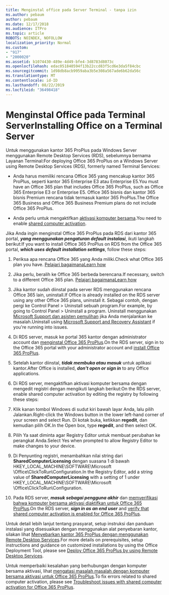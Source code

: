 ```yaml
---
title: Menginstal office pada Server Terminal - tanpa izin
ms.author: pebaum
author: pebaum
ms.date: 12/17/2018
ms.audience: ITPro
ms.topic: article
ROBOTS: NOINDEX, NOFOLLOW
localization_priority: Normal
ms.custom:
- "917"
- "2000020"
ms.assetid: b1074430-489e-4d49-bfe4-3d8783d8073c
ms.openlocfilehash: edac051840594f13b22ccd83f5cd6e3da5f84cbc
ms.sourcegitcommit: 1d98db8acb9959aba3b5e308a567ade6b62da56c
ms.translationtype: MT
ms.contentlocale: id-ID
ms.lasthandoff: 08/22/2019
ms.locfileid: "36498418"
---
```

# <a name="installing-office-on-a-terminal-server"></a><span data-ttu-id="2f89a-102">Menginstal Office pada Terminal Server</span><span class="sxs-lookup"><span data-stu-id="2f89a-102">Installing Office on a Terminal Server</span></span>

<span data-ttu-id="2f89a-103">Untuk menggunakan kantor 365 ProPlus pada Windows Server menggunakan Remote Desktop Services (RDS), sebelumnya bernama Layanan Terminal:</span><span class="sxs-lookup"><span data-stu-id="2f89a-103">For deploying Office 365 ProPlus on a Windows Server using Remote Desktop Services (RDS), formerly named Terminal Services:</span></span>
  
- <span data-ttu-id="2f89a-104">Anda harus memiliki rencana Office 365 yang mencakup kantor 365 ProPlus, seperti kantor 365 Enterprise E3 atau Enterprise E5.</span><span class="sxs-lookup"><span data-stu-id="2f89a-104">You must have an Office 365 plan that includes Office 365 ProPlus, such as Office 365 Enterprise E3 or Enterprise E5.</span></span> <span data-ttu-id="2f89a-105">Office 365 bisnis dan kantor 365 bisnis Premium rencana tidak termasuk kantor 365 ProPlus.</span><span class="sxs-lookup"><span data-stu-id="2f89a-105">The Office 365 Business and Office 365 Business Premium plans do not include Office 365 ProPlus.</span></span>

- <span data-ttu-id="2f89a-106">Anda perlu untuk mengaktifkan [aktivasi komputer bersama](https://docs.microsoft.com/DeployOffice/overview-of-shared-computer-activation-for-office-365-proplus).</span><span class="sxs-lookup"><span data-stu-id="2f89a-106">You need to enable [shared computer activation](https://docs.microsoft.com/DeployOffice/overview-of-shared-computer-activation-for-office-365-proplus).</span></span>

<span data-ttu-id="2f89a-107">Jika Anda ingin menginstal Office 365 ProPlus pada RDS dari kantor 365 portal, ***yang menggunakan pengaturan default instalasi***, ikuti langkah berikut:</span><span class="sxs-lookup"><span data-stu-id="2f89a-107">If you want to install Office 365 ProPlus on RDS from the Office 365 portal, ***which uses default installation settings***, follow these steps:</span></span>
  
1. <span data-ttu-id="2f89a-108">Periksa apa rencana Office 365 yang Anda miliki.</span><span class="sxs-lookup"><span data-stu-id="2f89a-108">Check what Office 365 plan you have.</span></span> [<span data-ttu-id="2f89a-109">Pelajari bagaimana</span><span class="sxs-lookup"><span data-stu-id="2f89a-109">Learn how</span></span>](https://docs.microsoft.com/office365/admin/admin-overview/what-subscription-do-i-have)

2. <span data-ttu-id="2f89a-110">Jika perlu, beralih ke Office 365 berbeda berencana.</span><span class="sxs-lookup"><span data-stu-id="2f89a-110">If necessary, switch to a different Office 365 plan.</span></span> [<span data-ttu-id="2f89a-111">Pelajari bagaimana</span><span class="sxs-lookup"><span data-stu-id="2f89a-111">Learn how</span></span>](https://docs.microsoft.com/office365/admin/subscriptions-and-billing/switch-to-a-different-plan)

3. <span data-ttu-id="2f89a-112">Jika kantor sudah diinstal pada server RDS menggunakan rencana Office 365 lain, uninstall.</span><span class="sxs-lookup"><span data-stu-id="2f89a-112">If Office is already installed on the RDS server using any other Office 365 plans, uninstall it.</span></span> <span data-ttu-id="2f89a-113">Sebagai contoh, dengan pergi ke Control Panel \> Uninstall sebuah program.</span><span class="sxs-lookup"><span data-stu-id="2f89a-113">For example, by going to Control Panel \> Uninstall a program.</span></span> <span data-ttu-id="2f89a-114">Uninstall menggunakan [Microsoft Support dan asisten pemulihan](https://aka.ms/SARA-OfficeUninstall-Alchemy) jika Anda menjalankan ke masalah.</span><span class="sxs-lookup"><span data-stu-id="2f89a-114">Uninstall using [Microsoft Support and Recovery Assistant](https://aka.ms/SARA-OfficeUninstall-Alchemy) if you're running into issues.</span></span>

4. <span data-ttu-id="2f89a-115">Di RDS server, masuk ke portal 365 kantor dengan administrator account dan [menginstal Office 365 ProPlus](https://portal.office.com/OLS/MySoftware.aspx).</span><span class="sxs-lookup"><span data-stu-id="2f89a-115">On the RDS server, sign in to the Office 365 portal with your administrator account and [install Office 365 ProPlus](https://portal.office.com/OLS/MySoftware.aspx).</span></span>

5. <span data-ttu-id="2f89a-116">Setelah kantor diinstal, ***tidak membuka atau masuk*** untuk aplikasi kantor.</span><span class="sxs-lookup"><span data-stu-id="2f89a-116">After Office is installed, ***don't open or sign in*** to any Office applications.</span></span>

6. <span data-ttu-id="2f89a-117">Di RDS server, mengaktifkan aktivasi komputer bersama dengan mengedit registri dengan mengikuti langkah berikut:</span><span class="sxs-lookup"><span data-stu-id="2f89a-117">On the RDS server, enable shared computer activation by editing the registry by following these steps:</span></span>

1. <span data-ttu-id="2f89a-118">Klik kanan tombol Windows di sudut kiri bawah layar Anda, lalu pilih Jalankan.</span><span class="sxs-lookup"><span data-stu-id="2f89a-118">Right-click the Windows button in the lower left-hand corner of your screen and select Run.</span></span> <span data-ttu-id="2f89a-119">Di kotak buka, ketikkan **regedit**, dan kemudian pilih OK.</span><span class="sxs-lookup"><span data-stu-id="2f89a-119">In the Open box, type **regedit**, and then select OK.</span></span>

2. <span data-ttu-id="2f89a-120">Pilih Ya saat diminta agar Registry Editor untuk membuat perubahan ke perangkat Anda.</span><span class="sxs-lookup"><span data-stu-id="2f89a-120">Select Yes when prompted to allow Registry Editor to make changes to your device.</span></span>

3. <span data-ttu-id="2f89a-121">Di Penyunting registri, menambahkan nilai string dari **SharedComputerLicensing** dengan suasana 1 di bawah HKEY_LOCAL_MACHINE\SOFTWARE\Microsoft \Office\ClickToRun\Configuration.</span><span class="sxs-lookup"><span data-stu-id="2f89a-121">In the Registry Editor, add a string value of **SharedComputerLicensing** with a setting of 1 under HKEY_LOCAL_MACHINE\SOFTWARE\Microsoft \Office\ClickToRun\Configuration.</span></span>

7. <span data-ttu-id="2f89a-122">Pada RDS server, ***masuk sebagai pengguna akhir*** dan [memverifikasi bahwa komputer bersama aktivasi diaktifkan untuk Office 365 ProPlus](https://docs.microsoft.com/DeployOffice/troubleshoot-issues-with-shared-computer-activation-for-office-365-proplus#verify-that-activation-for-office-365-proplus-succeeded).</span><span class="sxs-lookup"><span data-stu-id="2f89a-122">On the RDS server, ***sign in as an end user*** and [verify that shared computer activation is enabled for Office 365 ProPlus](https://docs.microsoft.com/DeployOffice/troubleshoot-issues-with-shared-computer-activation-for-office-365-proplus#verify-that-activation-for-office-365-proplus-succeeded).</span></span>

<span data-ttu-id="2f89a-123">Untuk detail lebih lanjut tentang prasyarat, setup instruksi dan panduan instalasi yang disesuaikan dengan menggunakan alat penyebaran kantor, silakan lihat [Menyebarkan kantor 365 ProPlus dengan menggunakan Remote Desktop Services](https://docs.microsoft.com/DeployOffice/deploy-office-365-proplus-by-using-remote-desktop-services).</span><span class="sxs-lookup"><span data-stu-id="2f89a-123">For more details on prerequisites, setup instructions and guidance on customized installations by using the Office Deployment Tool, please see [Deploy Office 365 ProPlus by using Remote Desktop Services](https://docs.microsoft.com/DeployOffice/deploy-office-365-proplus-by-using-remote-desktop-services).</span></span>
  
<span data-ttu-id="2f89a-124">Untuk memperbaiki kesalahan yang berhubungan dengan komputer bersama aktivasi, lihat [mengatasi masalah masalah dengan komputer bersama aktivasi untuk Office 365 ProPlus](https://docs.microsoft.com/DeployOffice/troubleshoot-issues-with-shared-computer-activation-for-office-365-proplus).</span><span class="sxs-lookup"><span data-stu-id="2f89a-124">To fix errors related to shared computer activation, please see [Troubleshoot issues with shared computer activation for Office 365 ProPlus](https://docs.microsoft.com/DeployOffice/troubleshoot-issues-with-shared-computer-activation-for-office-365-proplus).</span></span>
  